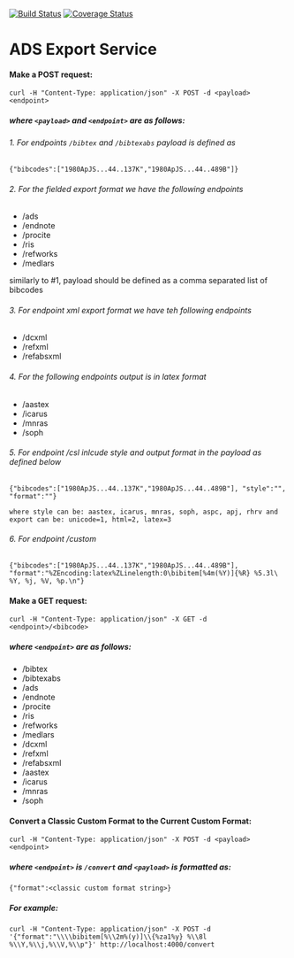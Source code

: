[![Build Status](https://travis-ci.org/adsabs/export_service.svg?branch=master)](https://travis-ci.org/adsabs/export_service)
[![Coverage Status](https://coveralls.io/repos/adsabs/export_service/badge.svg?branch=master)](https://coveralls.io/r/adsabs/export_service?branch=master)


# ADS Export Service


#### Make a POST request:

`curl -H "Content-Type: application/json" -X POST -d <payload> <endpoint>`


##### where `<payload>` and `<endpoint>` are as follows:


###### 1. For endpoints `/bibtex` and `/bibtexabs` payload is defined as
    {"bibcodes":["1980ApJS...44..137K","1980ApJS...44..489B"]}


###### 2. For the fielded export format we have the following endpoints
* /ads
* /endnote
* /procite
* /ris
* /refworks
* /medlars

similarly to #1, payload should be defined as a comma separated list of bibcodes


###### 3. For endpoint xml export format we have teh following endpoints
* /dcxml
* /refxml
* /refabsxml


###### 4. For the following endpoints output is in latex format
* /aastex
* /icarus
* /mnras
* /soph


###### 5. For endpoint /csl inlcude style and output format in the payload as defined below

    {"bibcodes":["1980ApJS...44..137K","1980ApJS...44..489B"], "style":"", "format":""}

    where style can be: aastex, icarus, mnras, soph, aspc, apj, rhrv and export can be: unicode=1, html=2, latex=3


###### 6. For endpoint /custom

    {"bibcodes":["1980ApJS...44..137K","1980ApJS...44..489B"], "format":"%ZEncoding:latex%ZLinelength:0\bibitem[%4m(%Y)]{%R} %5.3l\ %Y, %j, %V, %p.\n"}



#### Make a GET request:

`curl -H "Content-Type: application/json" -X GET -d <endpoint>/<bibcode>`


##### where `<endpoint>` are as follows:
* /bibtex
* /bibtexabs
* /ads
* /endnote
* /procite
* /ris
* /refworks
* /medlars
* /dcxml
* /refxml
* /refabsxml
* /aastex
* /icarus
* /mnras
* /soph


#### Convert a Classic Custom Format to the Current Custom Format:

`curl -H "Content-Type: application/json" -X POST -d <payload> <endpoint>`

##### where `<endpoint>` is `/convert` and `<payload>` is formatted as: 
    {"format":<classic custom format string>}

##### For example:

`curl -H "Content-Type: application/json" -X POST -d '{"format":"\\\\bibitem[%\\2m%(y)]\\{%za1%y} %\\8l %\\Y,%\\j,%\\V,%\\p"}' http://localhost:4000/convert`